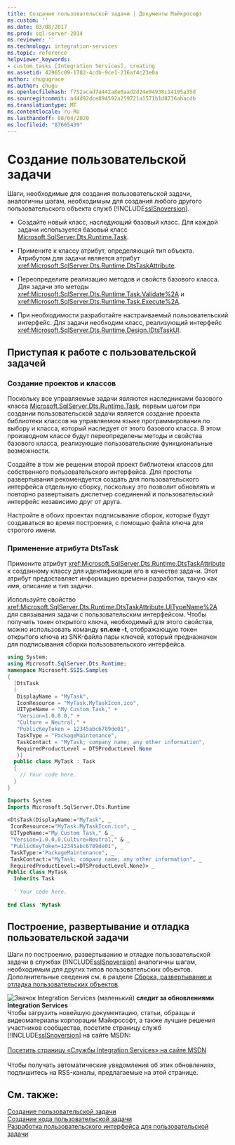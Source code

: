 ```yaml
---
title: Создание пользовательской задачи | Документы Майкрософт
ms.custom: ''
ms.date: 03/08/2017
ms.prod: sql-server-2014
ms.reviewer: ''
ms.technology: integration-services
ms.topic: reference
helpviewer_keywords:
- custom tasks [Integration Services], creating
ms.assetid: 42965c09-1782-4cdb-9ce1-216af4c23e0a
author: chugugrace
ms.author: chugu
ms.openlocfilehash: f752acad7a442a8e0aad2d24e94938c14195a35d
ms.sourcegitcommit: ad4d92dce894592a259721a1571b1d8736abacdb
ms.translationtype: MT
ms.contentlocale: ru-RU
ms.lasthandoff: 08/04/2020
ms.locfileid: "87665439"
---
```

# <a name="creating-a-custom-task"></a>Создание пользовательской задачи
  Шаги, необходимые для создания пользовательской задачи, аналогичны шагам, необходимым для создания любого другого пользовательского объекта служб [!INCLUDE[ssISnoversion](../../../includes/ssisnoversion-md.md)].  
  
-   Создайте новый класс, наследующий базовый класс. Для каждой задачи используется базовый класс [Microsoft.SqlServer.Dts.Runtime.Task](/dotnet/api/microsoft.sqlserver.dts.runtime.task).  
  
-   Примените к классу атрибут, определяющий тип объекта. Атрибутом для задачи является атрибут <xref:Microsoft.SqlServer.Dts.Runtime.DtsTaskAttribute>.  
  
-   Переопределите реализацию методов и свойств базового класса. Для задачи это методы <xref:Microsoft.SqlServer.Dts.Runtime.Task.Validate%2A> и <xref:Microsoft.SqlServer.Dts.Runtime.Task.Execute%2A>.  
  
-   При необходимости разработайте настраиваемый пользовательский интерфейс. Для задачи необходим класс, реализующий интерфейс <xref:Microsoft.SqlServer.Dts.Runtime.Design.IDtsTaskUI>.  
  
## <a name="getting-started-with-a-custom-task"></a>Приступая к работе с пользовательской задачей  
  
### <a name="creating-projects-and-classes"></a>Создание проектов и классов  
 Поскольку все управляемые задачи являются наследниками базового класса [Microsoft.SqlServer.Dts.Runtime.Task](/dotnet/api/microsoft.sqlserver.dts.runtime.task), первым шагом при создании пользовательской задачи является создание проекта библиотеки классов на управляемом языке программирования по выбору и класса, который наследует от этого базового класса. В этом производном классе будут переопределены методы и свойства базового класса, реализующие пользовательские функциональные возможности.  
  
 Создайте в том же решении второй проект библиотеки классов для собственного пользовательского интерфейса. Для простоты развертывания рекомендуется создать для пользовательского интерфейса отдельную сборку, поскольку это позволит обновлять и повторно развертывать диспетчер соединений и пользовательский интерфейс независимо друг от друга.  
  
 Настройте в обоих проектах подписывание сборок, которые будут создаваться во время построения, с помощью файла ключа для строгого имени.  
  
### <a name="applying-the-dtstask-attribute"></a>Применение атрибута DtsTask  
 Примените атрибут <xref:Microsoft.SqlServer.Dts.Runtime.DtsTaskAttribute> к созданному классу для идентификации его в качестве задачи. Этот атрибут предоставляет информацию времени разработки, такую как имя, описание и тип задачи.  
  
 Используйте свойство <xref:Microsoft.SqlServer.Dts.Runtime.DtsTaskAttribute.UITypeName%2A> для связывания задачи с пользовательским интерфейсом. Чтобы получить токен открытого ключа, необходимый для этого свойства, можно использовать команду **sn.exe -t**, отображающую токен открытого ключа из SNK-файла пары ключей, который предназначен для подписывания сборки пользовательского интерфейса.  
  
```csharp  
using System;  
using Microsoft.SqlServer.Dts.Runtime;  
namespace Microsoft.SSIS.Samples  
{  
  [DtsTask  
  (  
   DisplayName = "MyTask",  
   IconResource = "MyTask.MyTaskIcon.ico",  
   UITypeName = "My Custom Task," +  
   "Version=1.0.0.0," +  
   "Culture = Neutral," +  
   "PublicKeyToken = 12345abc6789de01",  
   TaskType = "PackageMaintenance",  
   TaskContact = "MyTask; company name; any other information",  
   RequiredProductLevel = DTSProductLevel.None  
   )]  
  public class MyTask : Task  
  {  
    // Your code here.  
  }  
}  
```  
  
```vb  
Imports System  
Imports Microsoft.SqlServer.Dts.Runtime  
  
<DtsTask(DisplayName:="MyTask", _  
 IconResource:="MyTask.MyTaskIcon.ico", _  
 UITypeName:="My Custom Task," & _  
 "Version=1.0.0.0,Culture=Neutral," & _  
 "PublicKeyToken=12345abc6789de01", _  
 TaskType:="PackageMaintenance", _  
 TaskContact:="MyTask; company name; any other information", _  
 RequiredProductLevel:=DTSProductLevel.None)> _  
Public Class MyTask  
  Inherits Task  
  
  ' Your code here.  
  
End Class 'MyTask  
```  
  
## <a name="building-deploying-and-debugging-a-custom-task"></a>Построение, развертывание и отладка пользовательской задачи  
 Шаги по построению, развертыванию и отладке пользовательской задачи в службах [!INCLUDE[ssISnoversion](../../../includes/ssisnoversion-md.md)] аналогичны шагам, необходимым для других типов пользовательских объектов. Дополнительные сведения см. в разделе [Сборка, развертывание и отладка пользовательских объектов](../building-deploying-and-debugging-custom-objects.md).  
  
![Значок Integration Services (маленький)](../../media/dts-16.gif "Значок служб Integration Services (маленький)")  **следит за обновлениями Integration Services**<br /> Чтобы загрузить новейшую документацию, статьи, образцы и видеоматериалы корпорации Майкрософт, а также лучшие решения участников сообщества, посетите страницу служб [!INCLUDE[ssISnoversion](../../../includes/ssisnoversion-md.md)] на сайте MSDN:<br /><br /> [Посетить страницу «Службы Integration Services» на сайте MSDN](https://go.microsoft.com/fwlink/?LinkId=136655)<br /><br /> Чтобы получать автоматические уведомления об этих обновлениях, подпишитесь на RSS-каналы, предлагаемые на этой странице.  
  
## <a name="see-also"></a>См. также:  
 [Создание пользовательской задачи](creating-a-custom-task.md)   
 [Создание кода пользовательской задачи](coding-a-custom-task.md)   
 [Разработка пользовательского интерфейса для пользовательской задачи](developing-a-user-interface-for-a-custom-task.md)  
  
  
